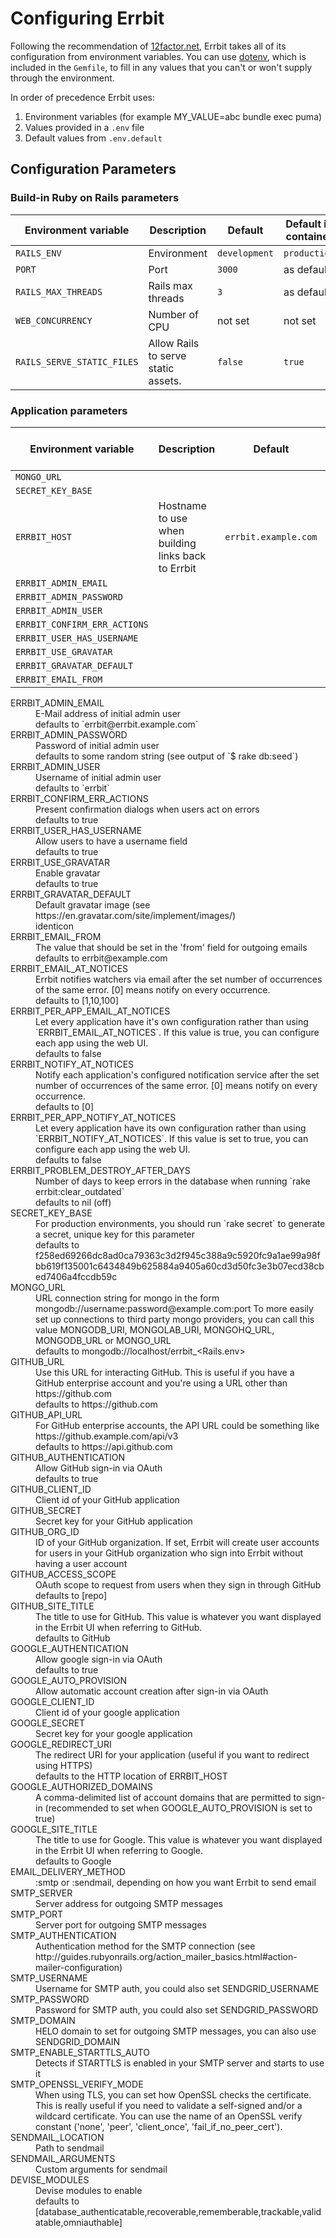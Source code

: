 # Configuring Errbit

Following the recommendation of [12factor.net](https://12factor.net/config),
Errbit takes all of its configuration from environment variables. You can use
[dotenv](https://github.com/bkeepers/dotenv), which is included in the
`Gemfile`, to fill in any values that you can't or won't supply through the
environment.

In order of precedence Errbit uses:

1. Environment variables (for example MY_VALUE=abc bundle exec puma)
2. Values provided in a `.env` file
3. Default values from `.env.default`

## Configuration Parameters

### Build-in Ruby on Rails parameters

| Environment variable       | Description                         | Default       | Default in container |
|----------------------------|-------------------------------------|---------------|----------------------|
| `RAILS_ENV`                | Environment                         | `development` | `production`         |
| `PORT`                     | Port                                | `3000`        | as default           |
| `RAILS_MAX_THREADS`        | Rails max threads                   | `3`           | as default           |
| `WEB_CONCURRENCY`          | Number of CPU                       | not set       | not set              |
| `RAILS_SERVE_STATIC_FILES` | Allow Rails to serve static assets. | `false`       | `true`               |

### Application parameters

| Environment variable         | Description                                        | Default              | Default in container |
|------------------------------|----------------------------------------------------|----------------------|----------------------|
| `MONGO_URL`                  |                                                    |                      |                      |
| `SECRET_KEY_BASE`            |                                                    |                      |                      |
| `ERRBIT_HOST`                | Hostname to use when building links back to Errbit | `errbit.example.com` | as default           |
| `ERRBIT_ADMIN_EMAIL`         |                                                    |                      |                      |
| `ERRBIT_ADMIN_PASSWORD`      |                                                    |                      |                      |
| `ERRBIT_ADMIN_USER`          |                                                    |                      |                      |
| `ERRBIT_CONFIRM_ERR_ACTIONS` |                                                    |                      |                      |
| `ERRBIT_USER_HAS_USERNAME`   |                                                    |                      |                      |
| `ERRBIT_USE_GRAVATAR`        |                                                    |                      |                      |
| `ERRBIT_GRAVATAR_DEFAULT`    |                                                    |                      |                      |
| `ERRBIT_EMAIL_FROM`          |                                                    |                      |                      |


<dl>
<dt>ERRBIT_ADMIN_EMAIL
<dd>E-Mail address of initial admin user
<dd>defaults to `errbit@errbit.example.com`
<dt>ERRBIT_ADMIN_PASSWORD
<dd>Password of initial admin user
<dd>defaults to some random string (see output of `$ rake db:seed`)
<dt>ERRBIT_ADMIN_USER
<dd>Username of initial admin user
<dd>defaults to `errbit`
<dt>ERRBIT_CONFIRM_ERR_ACTIONS
<dd>Present confirmation dialogs when users act on errors
<dd>defaults to true
<dt>ERRBIT_USER_HAS_USERNAME
<dd>Allow users to have a username field
<dd>defaults to true
<dt>ERRBIT_USE_GRAVATAR
<dd>Enable gravatar
<dd>defaults to true
<dt>ERRBIT_GRAVATAR_DEFAULT
<dd>Default gravatar image (see https://en.gravatar.com/site/implement/images/)
<dd>identicon
<dt>ERRBIT_EMAIL_FROM
<dd>The value that should be set in the 'from' field for outgoing emails
<dd>defaults to errbit@example.com
<dt>ERRBIT_EMAIL_AT_NOTICES
<dd>Errbit notifies watchers via email after the set number of occurrences of the same error. [0] means notify on every occurrence.
<dd>defaults to [1,10,100]
<dt>ERRBIT_PER_APP_EMAIL_AT_NOTICES
<dd>Let every application have it's own configuration rather than using `ERRBIT_EMAIL_AT_NOTICES`. If this value is true, you can configure each app using the web UI.
<dd>defaults to false
<dt>ERRBIT_NOTIFY_AT_NOTICES
<dd>Notify each application's configured notification service after the set number of occurrences of the same error. [0] means notify on every occurrence.
<dd>defaults to [0]
<dt>ERRBIT_PER_APP_NOTIFY_AT_NOTICES
<dd>Let every application have its own configuration rather than using `ERRBIT_NOTIFY_AT_NOTICES`. If this value is set to true, you can configure each app using the web UI.
<dd>defaults to false
<dt>ERRBIT_PROBLEM_DESTROY_AFTER_DAYS
<dd>Number of days to keep errors in the database when running `rake errbit:clear_outdated`
<dd>defaults to nil (off)
<dt>SECRET_KEY_BASE
<dd>For production environments, you should run `rake secret` to generate a secret, unique key for this parameter
<dd>defaults to f258ed69266dc8ad0ca79363c3d2f945c388a9c5920fc9a1ae99a98fbb619f135001c6434849b625884a9405a60cd3d50fc3e3b07ecd38cbed7406a4fccdb59c
<dt>MONGO_URL
<dd>URL connection string for mongo in the form mongodb://username:password@example.com:port To more easily set up connections to third party mongo providers, you can call this value MONGODB_URI, MONGOLAB_URI, MONGOHQ_URL, MONGODB_URL or MONGO_URL
<dd>defaults to mongodb://localhost/errbit_&lt;Rails.env&gt;
<dt>GITHUB_URL
<dd>Use this URL for interacting GitHub. This is useful if you have a GitHub enterprise account and you're using a URL other than https://github.com
<dd>defaults to https://github.com
<dt>GITHUB_API_URL</dt>
<dd>For GitHub enterprise accounts, the API URL could be something like https://github.example.com/api/v3</dd>
<dd>defaults to https://api.github.com</dd>
<dt>GITHUB_AUTHENTICATION
<dd>Allow GitHub sign-in via OAuth
<dd>defaults to true
<dt>GITHUB_CLIENT_ID
<dd>Client id of your GitHub application
<dt>GITHUB_SECRET
<dd>Secret key for your GitHub application
<dt>GITHUB_ORG_ID
<dd>ID of your GitHub organization. If set, Errbit will create user accounts for users in your GitHub organization who sign into Errbit without having a user account
<dt>GITHUB_ACCESS_SCOPE
<dd>OAuth scope to request from users when they sign in through GitHub
<dd>defaults to [repo]
<dt>GITHUB_SITE_TITLE</dt>
<dd>The title to use for GitHub. This value is whatever you want displayed in the Errbit UI when referring to GitHub.</dd>
<dd>defaults to GitHub</dd>
<dt>GOOGLE_AUTHENTICATION
<dd>Allow google sign-in via OAuth
<dd>defaults to true
<dt>GOOGLE_AUTO_PROVISION
<dd>Allow automatic account creation after sign-in via OAuth
<dt>GOOGLE_CLIENT_ID
<dd>Client id of your google application
<dt>GOOGLE_SECRET
<dd>Secret key for your google application
<dt>GOOGLE_REDIRECT_URI
<dd>The redirect URI for your application (useful if you want to redirect using HTTPS)
<dd>defaults to the HTTP location of ERRBIT_HOST
<dt>GOOGLE_AUTHORIZED_DOMAINS
<dd>A comma-delimited list of account domains that are permitted to sign-in (recommended to set when GOOGLE_AUTO_PROVISION is set to true)
<dt>GOOGLE_SITE_TITLE</dt>
<dd>The title to use for Google. This value is whatever you want displayed in the Errbit UI when referring to Google.</dd>
<dd>defaults to Google</dd>
<dt>EMAIL_DELIVERY_METHOD
<dd>:smtp or :sendmail, depending on how you want Errbit to send email
<dt>SMTP_SERVER
<dd>Server address for outgoing SMTP messages
<dt>SMTP_PORT
<dd>Server port for outgoing SMTP messages
<dt>SMTP_AUTHENTICATION
<dd>Authentication method for the SMTP connection (see http://guides.rubyonrails.org/action_mailer_basics.html#action-mailer-configuration)
<dt>SMTP_USERNAME
<dd>Username for SMTP auth, you could also set SENDGRID_USERNAME
<dt>SMTP_PASSWORD
<dd>Password for SMTP auth, you could also set SENDGRID_PASSWORD
<dt>SMTP_DOMAIN
<dd>HELO domain to set for outgoing SMTP messages, you can also use SENDGRID_DOMAIN
<dt>SMTP_ENABLE_STARTTLS_AUTO
<dd>Detects if STARTTLS is enabled in your SMTP server and starts to use it
<dt>SMTP_OPENSSL_VERIFY_MODE
<dd>When using TLS, you can set how OpenSSL checks the certificate. This is really useful if you need to validate a self-signed and/or a wildcard certificate. You can use the name of an OpenSSL verify constant ('none', 'peer', 'client_once', 'fail_if_no_peer_cert').
<dt>SENDMAIL_LOCATION
<dd>Path to sendmail
<dt>SENDMAIL_ARGUMENTS
<dd>Custom arguments for sendmail
<dt>DEVISE_MODULES
<dd>Devise modules to enable
<dd>defaults to [database_authenticatable,recoverable,rememberable,trackable,validatable,omniauthable]
</dl>
